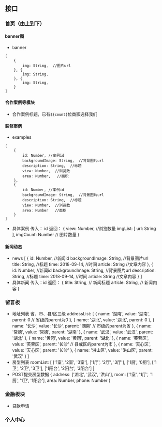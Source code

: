 ## 接口
### 首页（由上到下）
#### banner图
- banner 
```
[
    {
        img: String,  //图片url
    }, {
        img: String,
    }, {
        img: String,
    }
]
```

#### 合作案例等模块
- 合作案例标题，已有```${count}```位商家选择我们

#### 装修案例
- examples
```
[
    {
        id: Number, //案例id
        backgroundImage: String,  //背景图片url
        description: String,  //标题
        view: Number,  //浏览数
        area: Number,   //面积
    },
    {
        id: Number, //案例id
        backgroundImage: String,  //背景图片url
        description: String,  //标题
        view: Number,  //浏览数
        area: Number   //面积
    }
]
```

- 具体案例
传入： id
返回：
{
    view: Number,  //浏览数量
    imgList: [
        url: String
    ],
    imgCount: Number  // 图片数量
}

#### 新闻动态
- news
[
    {
        id: Number,  //新闻id
        backgroundImage: String,  //背景图片url
        title: String,  //标题
        time: 2018-09-14,  //时间
        article: String   //文章内容
    },
    {
        id: Number,  //新闻id
        backgroundImage: String,  //背景图片url
        description: String,  //标题
        time: 2018-09-14,  //时间
        article: String   //文章内容
    }
]
- 具体新闻
传入：id
返回：
{
    title: String,  // 新闻标题
    article: String,   // 新闻内容
}

### 留言板
- 地址列表
    省、市、县/区三级
    addressList: 
    [
        {
            name: '湖南',
            value: '湖南',
            parent: 0   // 省级的parent为0
        }, {
            name: '湖北',
            value: '湖北',
            parent: 0
        }, {
            name: '长沙',
            value: '长沙',
            parent: '湖南'  // 市级的parent为省
        }, {
            name: '常德',
            value: '常德',
            parent: '湖南'
        }, {
            name: '武汉',
            value: '武汉',
            parent: '湖北'
        }, {
            name: '黄冈',
            value: '黄冈',
            parent: '湖北'
        }, {
            name: '芙蓉区',
            value: '芙蓉区',
            parent: '长沙'  // 县或区的parent为市
        }, {
            name: '天心区',
            value: '天心区',
            parent: '长沙'
        }, {
            name: '洪山区',
            value: '洪山区',
            parent: '武汉'
        }
    ]
- 房型列表
    roomList:
    [
        ['1室', '2室', '3室'],
        ['1厅', '2厅', '3厅'],
        ['1厨', '0厨'],
        ['1卫', '2卫', '3卫'],
        ['1阳台', '2阳台', '3阳台']
    ]
- POST提交房型数据
    {
        address: ['湖北', '武汉', '洪山'],
        room: ['1室', '1厅', '1厨', '1卫', '1阳台'],
        area: Number,
        phone: Number
    }
### 金融板块
- 贷款申请

### 个人中心